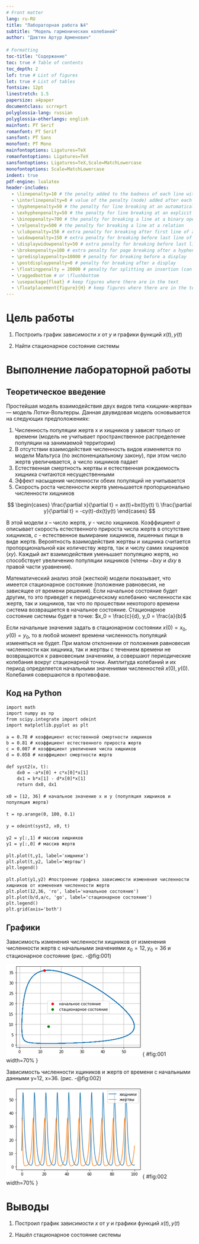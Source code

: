 ```yaml
---
# Front matter
lang: ru-RU
title: "Лабораторная работа №4"
subtitle: "Модель гармонических колебаний"
author: "Давтян Артур Арменович"

# Formatting
toc-title: "Содержание"
toc: true # Table of contents
toc_depth: 2
lof: true # List of figures
lot: true # List of tables
fontsize: 12pt
linestretch: 1.5
papersize: a4paper
documentclass: scrreprt
polyglossia-lang: russian
polyglossia-otherlangs: english
mainfont: PT Serif
romanfont: PT Serif
sansfont: PT Sans
monofont: PT Mono
mainfontoptions: Ligatures=TeX
romanfontoptions: Ligatures=TeX
sansfontoptions: Ligatures=TeX,Scale=MatchLowercase
monofontoptions: Scale=MatchLowercase
indent: true
pdf-engine: lualatex
header-includes:
  - \linepenalty=10 # the penalty added to the badness of each line within a paragraph (no associated penalty node) Increasing the value makes tex try to have fewer lines in the paragraph.
  - \interlinepenalty=0 # value of the penalty (node) added after each line of a paragraph.
  - \hyphenpenalty=50 # the penalty for line breaking at an automatically inserted hyphen
  - \exhyphenpenalty=50 # the penalty for line breaking at an explicit hyphen
  - \binoppenalty=700 # the penalty for breaking a line at a binary operator
  - \relpenalty=500 # the penalty for breaking a line at a relation
  - \clubpenalty=150 # extra penalty for breaking after first line of a paragraph
  - \widowpenalty=150 # extra penalty for breaking before last line of a paragraph
  - \displaywidowpenalty=50 # extra penalty for breaking before last line before a display math
  - \brokenpenalty=100 # extra penalty for page breaking after a hyphenated line
  - \predisplaypenalty=10000 # penalty for breaking before a display
  - \postdisplaypenalty=0 # penalty for breaking after a display
  - \floatingpenalty = 20000 # penalty for splitting an insertion (can only be split footnote in standard LaTeX)
  - \raggedbottom # or \flushbottom
  - \usepackage{float} # keep figures where there are in the text
  - \floatplacement{figure}{H} # keep figures where there are in the text
---
```


# Цель работы

1. Построить график зависимости $x$ от $y$ и графики функций $x(t), y(t)$

2. Найти стационарное состояние системы

# Выполнение лабораторной работы

## Теоретическое введение

Простейшая модель взаимодействия двух видов типа «хищник-жертва» — модель Лотки-Вольтерры. Данная двувидовая модель основывается на следующих предположениях:
1. Численность популяции жертв x и хищников y зависят только от времени (модель не учитывает пространственное распределение популяции на занимаемой территории)
2. В отсутствии взаимодействия численность видов изменяется по модели Мальтуса (по экспоненциальному закону), при этом число жертв увеличивается, а число хищников падает
3. Естественная смертность жертвы и естественная рождаемость хищника считаются несущественными
4. Эффект насыщения численности обеих популяций не учитывается
5. Скорость роста численности жертв уменьшается пропорционально численности хищников

$$
\begin{cases}
    \frac{\partial x}{\partial t} = ax(t)+bx(t)y(t)
    \\
    \frac{\partial y}{\partial t} = -cy(t)-dx(t)y(t)
\end{cases}
$$

В этой модели $x$ – число жертв, $y$ - число хищников. Коэффициент $a$ описывает скорость естественного прироста числа жертв в отсутствие хищников, $с$ - естественное вымирание хищников, лишенных пищи в виде жертв. Вероятность взаимодействия жертвы и хищника считается пропорциональной как количеству жертв, так и числу самих хищников $(xy)$. Каждый акт взаимодействия уменьшает популяцию жертв, но способствует увеличению популяции хищников (члены $-bxy$ и $dxy$ в правой части уравнения). 

Математический анализ этой (жесткой) модели показывает, что имеется стационарное состояние (положение равновесия, не зависящее от времени решения). Если начальное состояние будет другим, то это приведет к периодическому колебанию численности как жертв, так и хищников, так что по прошествии некоторого времени система возвращается в начальное состояние.
Стационарное состояние системы будет в точке: $x_0 = \frac{c}{d}, y_0 = \frac{a}{b}$

Если начальные значения задать в стационарном состоянии $x(0)=x_0, y(0)=y_0$, то в любой момент времени численность популяций изменяться не будет. При малом отклонении от положения равновесия численности как хищника, так и жертвы с течением времени не возвращаются к равновесным значениям, а совершают периодические колебания вокруг стационарной точки. Амплитуда колебаний и их период определяется начальными значениями численностей $x(0), y(0)$. Колебания совершаются в
противофазе.

## Код на Python

```
import math
import numpy as np
from scipy.integrate import odeint
import matplotlib.pyplot as plt

a = 0.78 # коэффициент естественной смертности хищников
b = 0.81 # коэффициент естественного прироста жертв
c = 0.087 # коэффициент увеличения числа хищников
d = 0.058 # коэффициент смертности жертв

def syst2(x, t):
    dx0 = -a*x[0] + c*x[0]*x[1]
    dx1 = b*x[1] - d*x[0]*x[1]
    return dx0, dx1

x0 = [12, 36] # начальное значение x и у (популяция хищников и популяция жертв)

t = np.arange(0, 100, 0.1)

y = odeint(syst2, x0, t)

y2 = y[:,1] # массив хищников 
y1 = y[:,0] # массив жертв

plt.plot(t,y1, label='хищники')
plt.plot(t,y2, label='жертвы')
plt.legend()

plt.plot(y1,y2) #построение графика зависимости изменения численности хищников от изменения численности жертв
plt.plot(12,36, 'ro', label='начальное состояние')
plt.plot(b/d,a/c, 'go', label='стационарное состояние')
plt.legend()
plt.grid(axis='both')
```
## Графики

Зависимость изменения численности хищников от изменения численности жертв с начальными значениями $x_0=12, y_0=36$ и стационарное состояние (рис. -@fig:001)

![Зависимость x от y и стационарное состояние](image/2.png){ #fig:001 width=70% }

Зависимость численности хщиников и жертв от времени с начальными данными у=12, х=36. (рис. -@fig:002)

![Зависимость x(t) и y(t)](image/1.png){ #fig:002 width=70% }

# Выводы

1. Построил график зависимости $x$ от $y$ и графики функций $x(t), y(t)$

2. Нашёл стационарное состояние системы